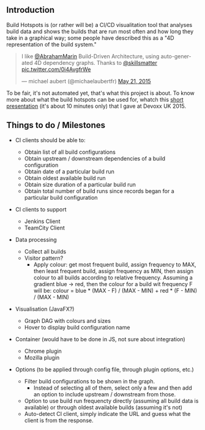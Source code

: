 ## Introduction

Build Hotspots is (or rather will be) a CI/CD visualitation tool that analyses build data and shows the builds that are run most often and how long they take in a graphical way; some people have described this as a "4D representation of the build system."

<blockquote class="twitter-tweet" data-partner="tweetdeck"><p lang="en" dir="ltr">I like <a href="https://twitter.com/AbrahamMarin">@AbrahamMarin</a> Build-Driven Architecture, using auto-generated 4D dependency graphs. Thanks to <a href="https://twitter.com/skillsmatter">@skillsmatter</a> <a href="http://t.co/0i4AvgfrWe">pic.twitter.com/0i4AvgfrWe</a></p>&mdash; michael aubert (@michaelaubertfr) <a href="https://twitter.com/michaelaubertfr/status/601468704803557376">May 21, 2015</a></blockquote>
<script async src="//platform.twitter.com/widgets.js" charset="utf-8"></script>

To be fair, it's not automated yet, that's what this project is about. To know more about what the build hotspots can be used for, whatch this <a href="https://www.parleys.com/play/what-your-build-telling-you-about-your-application-structure">short presentation</a> (it's about 10 minutes only) that I gave at Devoxx UK 2015.

## Things to do / Milestones

- CI clients should be able to:
    - Obtain list of all build configurations
    - Obtain upstream / downstream dependencies of a build configuration
    - Obtain date of a particular build run
    - Obtain oldest available build run
    - Obtain size duration of a particular build run
    - Obtain total number of build runs since records began for a particular build configuration

- CI clients to support
    - Jenkins Client
    - TeamCity Client


- Data processing
    - Collect all builds
    - Visitor pattern?
        - Apply colour: get most frequent build, assign frequency to MAX, then least frequent build, assign frequency as MIN,
 then assign colour to all builds according to relative frequency. Assuming a gradient blue -> red, then the colour for
 a build wit frequency F will be: colour = blue * (MAX - F) / (MAX - MIN) + red * (F - MIN) / (MAX - MIN)


- Visualisation (JavaFX?)
    - Graph DAG with colours and sizes
    - Hover to display build configuration name


- Container (would have to be done in JS, not sure about integration)
    - Chrome plugin
    - Mozilla plugin


- Options (to be applied through config file, through plugin options, etc.)
    - Filter build configurations to be shown in the graph.
        - Instead of selecting all of them, select only a few and then add an option to include upstream / downstream from those.
    - Option to use build run frequencty directly (assuming all build data is available) or through oldest available builds
(assuming it's not)
    - Auto-detect CI client, simply indicate the URL and guess what the client is from the response.
